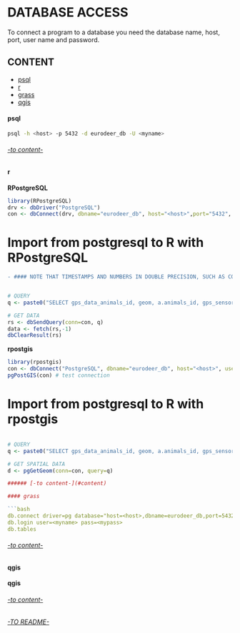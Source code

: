 # DATABASE ACCESS

To connect a program to a database you need the database name, host, port, user name and password.

## CONTENT 

* [psql](#psql)
* [r](#r)
* [grass](#grass)
* [qgis](#qgis)


#### psql

```bash
psql -h <host> -p 5432 -d eurodeer_db -U <myname>  
```

###### [-to content-](#content)

#### r

**RPostgreSQL**  
```R
library(RPostgreSQL)
drv <- dbDriver("PostgreSQL")
con <- dbConnect(drv, dbname="eurodeer_db", host="<host>",port="5432", user="<myname>", password="<mypass>")
```

# Import from postgresql to R with RPostgreSQL

```diff
- #### NOTE THAT TIMESTAMPS AND NUMBERS IN DOUBLE PRECISION, SUCH AS COORDINATES (Lon/Lat) \n NEED TO BE CONVERTED INTO CHARACTER STRINGS WITHIN THE QUERY. OTHERWISE TIMESTAMPS ARE SHIFTED AND COORDINATES ARE ROUNDED!!!!!!! 
```


```R

# QUERY
q <- paste0("SELECT gps_data_animals_id, geom, a.animals_id, gps_sensors_id, acquisition_time::character varying, longitude::character varying, latitude::character varying FROM main.gps_data_animals a WHERE animals_id = 1 AND gps_validity_code = 1 ORDER BY animals_id, gps_sensors_id, acquisition_time")

# GET DATA
rs <- dbSendQuery(conn=con, q)
data <- fetch(rs,-1)
dbClearResult(rs) 
```

**rpostgis**  
```R
library(rpostgis)
con <- dbConnect("PostgreSQL", dbname="eurodeer_db", host="<host>", user="<myname>", password="<mypass>") 
pgPostGIS(con) # test connection
```

# Import from postgresql to R with rpostgis
```R

# QUERY
q <- paste0("SELECT gps_data_animals_id, geom, a.animals_id, gps_sensors_id, acquisition_time::character varying, longitude::character varying, latitude::character varying FROM main.gps_data_animals a WHERE animals_id = 1 AND gps_validity_code = 1 ORDER BY animals_id, gps_sensors_id, acquisition_time")

# GET SPATIAL DATA 
d <- pgGetGeom(conn=con, query=q)

###### [-to content-](#content)

#### grass

```bash
db.connect driver=pg database="host=<host>,dbname=eurodeer_db,port=5432" 
db.login user=<myname> pass=<mypass>
db.tables
```
###### [-to content-](#content)

#### qgis

**qgis**  

###### [-to content-](#content)

###### [-TO README-](README.md)


